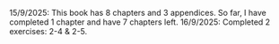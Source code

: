 15/9/2025: This book has 8 chapters and 3 appendices. So far, I have completed 1 chapter and have 7 chapters left.
16/9/2025: Completed 2 exercises: 2-4 & 2-5.
